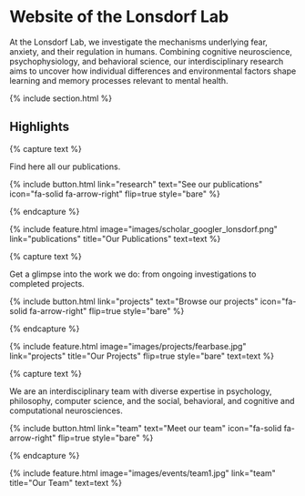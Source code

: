 ---
---

# Website of the Lonsdorf Lab

At the Lonsdorf Lab, we investigate the mechanisms underlying fear, anxiety, and their regulation in humans. Combining cognitive neuroscience, psychophysiology, and behavioral science, our interdisciplinary research aims to uncover how individual differences and environmental factors shape learning and memory processes relevant to mental health.

{% include section.html %}

## Highlights

{% capture text %}

Find here all our publications.

{%
  include button.html
  link="research"
  text="See our publications"
  icon="fa-solid fa-arrow-right"
  flip=true
  style="bare"
%}

{% endcapture %}

{%
  include feature.html
  image="images/scholar_googler_lonsdorf.png"
  link="publications"
  title="Our Publications"
  text=text
%}

{% capture text %}

Get a glimpse into the work we do: from ongoing investigations to completed projects.

{%
  include button.html
  link="projects"
  text="Browse our projects"
  icon="fa-solid fa-arrow-right"
  flip=true
  style="bare"
%}

{% endcapture %}

{%
  include feature.html
  image="images/projects/fearbase.jpg"
  link="projects"
  title="Our Projects"
  flip=true
  style="bare"
  text=text
%}

{% capture text %}

We are an interdisciplinary team with diverse expertise in psychology, philosophy, computer science, and the social, behavioral, and cognitive and computational neurosciences.

{%
  include button.html
  link="team"
  text="Meet our team"
  icon="fa-solid fa-arrow-right"
  flip=true
  style="bare"
%}

{% endcapture %}

{%
  include feature.html
  image="images/events/team1.jpg"
  link="team"
  title="Our Team"
  text=text
%}
